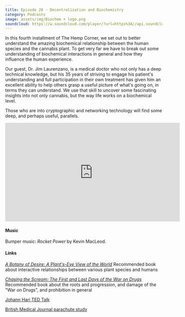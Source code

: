 ```yaml
---
title: Episode 20 - Decentralization and Biochemistry
category: Podcasts
image: assets/img/Biochem + logo.png
soundcloud: https://w.soundcloud.com/player/?url=https%3A//api.soundcloud.com/tracks/321969104
---
```

In this fourth installment of The Hemp Corner, we set out to better understand the amazing biochemical relationship between the human species and the cannabis plant. To get very far we have to break out some understanding of biochemical interactions in general and how they influence the human experience. 

Our guest, Dr. Jim Laurenzano, is a medical doctor who not only has a deep technical knowledge, but his 35 years of striving to engage his patient's understanding and full participation in their own treatment has given him an excellent ability to help others grasp a useful picture of what's going on, in terms they can understand. We use that skill to uncover some fascinating insights into not only cannabis, but the way life works on a biochemical level. 

Those who are into cryptographic and networking technology will find some deep, and perhaps useful, parallels.

<iframe width="560" height="315" src="https://www.youtube.com/embed/O9KSdZzs3r8" frameborder="0" allowfullscreen></iframe>

#### Music

Bumper music: *Rocket Power* by Kevin MacLeod.

#### Links

[*A Botany of Desire: A Plant's-Eye View of the World*](https://www.amazon.com/Botany-Desire-Plants-Eye-View-World/dp/0375760393/ref=sr_1_1?ie=UTF8&qid=1494435482&sr=8-1&keywords=a+botany+of+desire) Recommended book about interactive relationships between various plant species and humans

[*Chasing the Scream: The First and Last Days of the War on Drugs*](https://www.amazon.com/Chasing-Scream-First-Last-Drugs/dp/1620408910/ref=sr_1_1?ie=UTF8&qid=1494435555&sr=8-1&keywords=chasing+the+scream) Recommended book about the roots and progression, and damage of the "War on Drugs", and prohibition in general

[Johann Hari TED Talk](https://www.youtube.com/watch?v=PY9DcIMGxMs)


[British Medical Journal parachute study](https://www.ncbi.nlm.nih.gov/pubmed/14684649)
